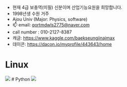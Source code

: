 -   현재 4급 보충역(미필) 신분이며 산업기능요원을 희망합니다.
-   1998년생 수원 거주
-   Ajou Univ (Major: Physics, software)
- 📫 email: qortmdwls2775@naver.com
-    call number : 010-2127-8387
-    캐글: https://www.kaggle.com/baekseungjinajmax
-    데이콘: https://dacon.io/myprofile/443643/home

# Linux
<img src="https://img.shields.io/badge/linux-FCC624?style=for-the-badge&logo=linux&logoColor=black">
# Python
<img src="https://img.shields.io/badge/Python-3776AB?style=for-the-badge&logo=Python&logoColor=white">
<!---
ajoumax/ajoumax is a ✨ special ✨ repository because its `README.md` (this file) appears on your GitHub profile.
You can click the Preview link to take a look at your changes.
--->

